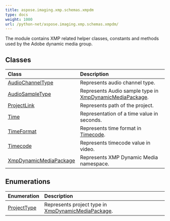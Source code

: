 ```yaml
---
title: aspose.imaging.xmp.schemas.xmpdm
type: docs
weight: 1000
url: /python-net/aspose.imaging.xmp.schemas.xmpdm/
---
```



The module contains XMP related helper classes, constants and methods used by the Adobe dynamic media group.

## **Classes**
| **Class** | **Description** |
| :- | :- |
| [AudioChannelType](/imaging/python-net/aspose.imaging.xmp.schemas.xmpdm/audiochanneltype/) | Represents audio channel type. |
| [AudioSampleType](/imaging/python-net/aspose.imaging.xmp.schemas.xmpdm/audiosampletype/) | Represents Audio sample type in [XmpDynamicMediaPackage](/imaging/python-net/aspose.imaging.xmp.schemas.xmpdm/xmpdynamicmediapackage/). |
| [ProjectLink](/imaging/python-net/aspose.imaging.xmp.schemas.xmpdm/projectlink/) | Represents path of the project. |
| [Time](/imaging/python-net/aspose.imaging.xmp.schemas.xmpdm/time/) | Representation of a time value in seconds. |
| [TimeFormat](/imaging/python-net/aspose.imaging.xmp.schemas.xmpdm/timeformat/) | Represents time format in [Timecode](/imaging/python-net/aspose.imaging.xmp.schemas.xmpdm/timecode/). |
| [Timecode](/imaging/python-net/aspose.imaging.xmp.schemas.xmpdm/timecode/) | Represents timecode value in video. |
| [XmpDynamicMediaPackage](/imaging/python-net/aspose.imaging.xmp.schemas.xmpdm/xmpdynamicmediapackage/) | Represents XMP Dynamic Media namespace. |
## **Enumerations**
| **Enumeration** | **Description** |
| :- | :- |
| [ProjectType](/imaging/python-net/aspose.imaging.xmp.schemas.xmpdm/projecttype/) | Represents project type in [XmpDynamicMediaPackage](/imaging/python-net/aspose.imaging.xmp.schemas.xmpdm/xmpdynamicmediapackage/). |
